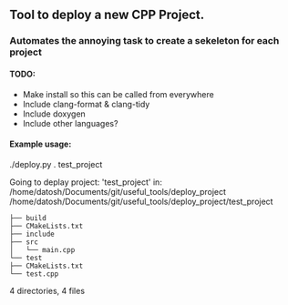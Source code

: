 ## Tool to deploy a new CPP Project.

### Automates the annoying task to create a sekeleton for each project

#### TODO: 

- Make install so this can be called from everywhere
- Include clang-format & clang-tidy
- Include doxygen
- Include other languages?


#### Example usage: 

./deploy.py . test_project

Going to deplay project: 'test_project' in: /home/datosh/Documents/git/useful_tools/deploy_project
/home/datosh/Documents/git/useful_tools/deploy_project/test_project
```
├── build
├── CMakeLists.txt
├── include
├── src
│   └── main.cpp
└── test
├── CMakeLists.txt
└── test.cpp
```
4 directories, 4 files
